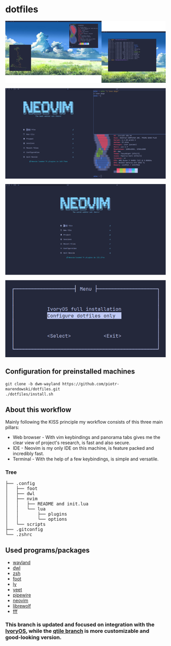 # dotfiles

![desktop](assets/screen1.png)

![desktop](assets/screen2.png)

![desktop](assets/screen3.png)

![desktop](assets/whiptail1.png)

## Configuration for preinstalled machines

```
git clone -b dwm-wayland https://github.com/piotr-marendowski/dotfiles.git
./dotfiles/install.sh
```

## About this workflow

Mainly following the KISS principle my workflow consists of this three main pillars:

- Web browser - With vim keybindings and panorama tabs gives me the clear view of project's research, is fast and also secure.
- IDE - Neovim is my only IDE on this machine, is feature packed and incredibly fast.
- Terminal - With the help of a few keybindings, is simple and versatile.

### Tree
<pre>
├── .config
│   ├── foot
│   ├── dwl
│   ├── nvim
│   │   ├── README and init.lua
│   │   └── lua
│   │       ├── plugins
│   │       └── options
│   └── scripts
├── .gitconfig
└── .zshrc
</pre>

## Used programs/packages

- [wayland](https://wayland.freedesktop.org/)
- [dwl](https://codeberg.org/dwl/dwl)
- [zsh](https://zsh.sourceforge.io/)
- [foot](https://codeberg.org/dnkl/foot)
- [ly](https://github.com/fairyglade/ly)
- [yeet](https://github.com/gamemaker1/yeet)
- [pipewire](https://pipewire.org)
- [neovim](https://neovim.io/)
- [librewolf](https://librewolf.net/)
- [fff](https://github.com/piotr-marendowski/fff)

### This branch is updated and focused on integration with the [IvoryOS](https://github.com/piotr-marendowski/ivoryos), while the [qtile branch](https://github.com/piotr-marendowski/dotfiles) is more customizable and good-looking version.
